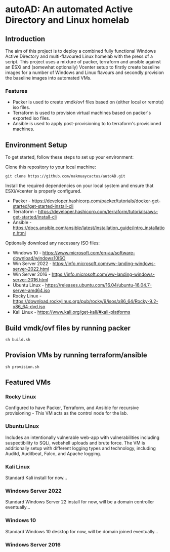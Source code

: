 # autoAD: An automated Active Directory and Linux homelab

## Introduction

The aim of this project is to deploy a combined fully functional Windows Active Directory and multi-flavoured Linux homelab with the press of a script. This project uses a mixture of packer, terraform and ansible against an ESXi and (somewhat optionally) Vcenter setup to firstly create baseline images for a number of Windows and Linux flavours and secondly provision the baseline images into automated VMs.

### Features

- Packer is used to create vmdk/ovf files based on (either local or remote) iso files.
- Terraform is used to provision virtual machines based on packer's exported iso files.
- Ansible is used to apply post-provisioning to to terraform's provisioned machines.

## Environment Setup

To get started, follow these steps to set up your environment:

Clone this repository to your local machine:

    git clone https://github.com/nakmuaycactus/autoAD.git

Install the required dependencies on your local system and ensure that ESXi/Vcenter is properly configured.

- Packer  - https://developer.hashicorp.com/packer/tutorials/docker-get-started/get-started-install-cli
- Terraform - https://developer.hashicorp.com/terraform/tutorials/aws-get-started/install-cli
- Ansible - https://docs.ansible.com/ansible/latest/installation_guide/intro_installation.html
    
Optionally download any necessary ISO files:

- Windows 10      - https://www.microsoft.com/en-au/software-download/windows10ISO
- Win Server 2022 - https://info.microsoft.com/ww-landing-windows-server-2022.html
- Win Server 2016 - https://info.microsoft.com/ww-landing-windows-server-2016.html
- Ubuntu Linux    - https://releases.ubuntu.com/16.04/ubuntu-16.04.7-server-amd64.iso
- Rocky Linux     - https://download.rockylinux.org/pub/rocky/9/isos/x86_64/Rocky-9.2-x86_64-dvd.iso 
- Kali Linux      - https://www.kali.org/get-kali/#kali-platforms

## Build vmdk/ovf files by running packer
    sh build.sh

## Provision VMs by running terraform/ansible
    sh provision.sh

## Featured VMs

### Rocky Linux

Configured to have Packer, Terraform, and Ansible for recursive provisioning - This VM acts as the control node for the lab.

### Ubuntu Linux

Includes an intentionally vulnerable web-app with vulnerabilities including suspectibility to SQLi, webshell uploads and brute force.
The VM is additionally setup with different logging types and technology, including Auditd, Auditbeat, Falco, and Apache logging.

### Kali Linux

Standard Kali install for now...

### Windows Server 2022

Standard Windows Server 22 install for now, will be a domain controller eventually... 

### Windows 10

Standard Windows 10 desktop for now, will be domain joined eventually... 

### Windows Server 2016
